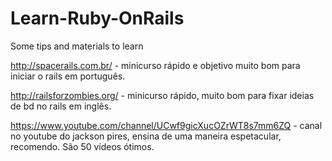# Learn-Ruby-OnRails

Some tips and materials to learn


http://spacerails.com.br/ - minicurso rápido e objetivo muito bom para iniciar o rails em português.

http://railsforzombies.org/ - minicurso rápido, muito bom para fixar ideias de bd no rails em inglês.

https://www.youtube.com/channel/UCwf9gicXucOZrWT8s7mm6ZQ - canal no youtube do jackson pires, ensina de uma maneira espetacular, recomendo. São 50 vídeos ótimos.
